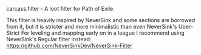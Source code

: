 carcass.filter - A loot filter for Path of Exile.


This filter is heavily inspired by NeverSink and some sections are borrowed from it, but it is stricter and more minimalistic than even NeverSink's Uber-Strict
For leveling and mapping early on in a league I recommend using NeverSink's Regular filter instead:
https://github.com/NeverSinkDev/NeverSink-Filter
